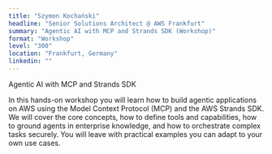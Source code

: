 ```yaml
---
title: "Szymon Kochański"
headline: "Senior Solutions Architect @ AWS Frankfurt"
summary: "Agentic AI with MCP and Strands SDK (Workshop)"
format: "Workshop"
level: "300"
location: "Frankfurt, Germany"
linkedin: ""
---
```


Agentic AI with MCP and Strands SDK

In this hands-on workshop you will learn how to build agentic applications on AWS using the Model Context Protocol (MCP) and the AWS Strands SDK. We will cover the core concepts, how to define tools and capabilities, how to ground agents in enterprise knowledge, and how to orchestrate complex tasks securely. You will leave with practical examples you can adapt to your own use cases.


